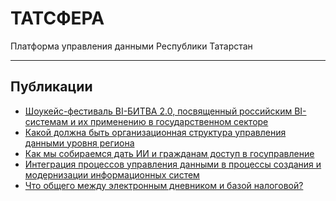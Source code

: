 # ТАТСФЕРА
Платформа управления данными Республики Татарстан
<hr class="col-3 col-md-2 mb-5">

<!--
    Плагин для поиска по GitPages: https://jekyll-themes.com/dieghernan/algolia-jekyll-action
    Ссылка для встраивания видео с Би-Битвы 2.0: https://vk.com/video_ext.php?oid=-225380536&id=456239017&hd=2&t=1h20m1s
-->

## Публикации
- [Шоукейс-фестиваль BI-БИТВА 2.0, посвященный российским BI-системам и их применению в государственном секторе](https://vk.com/video-225380536_456239017?t=1h20m1s)
- [Какой должна быть организационная структура управления данными уровня региона](https://habr.com/ru/companies/digital_tatarstan/articles/783700/)
- [Как мы собираемся дать ИИ и гражданам доступ в госуправление](https://habr.com/ru/companies/digital_tatarstan/articles/770680/)
- [Интеграция процессов управления данными в процессы создания и модернизации информационных систем](https://vc.ru/dev/1185632-integraciya-processov-upravleniya-dannymi-v-processy-sozdaniya-i-modernizacii-informacionnyh-sistem)
- [Что общего между электронным дневником и базой налоговой?](https://habr.com/ru/companies/digital_tatarstan/articles/714492/)
